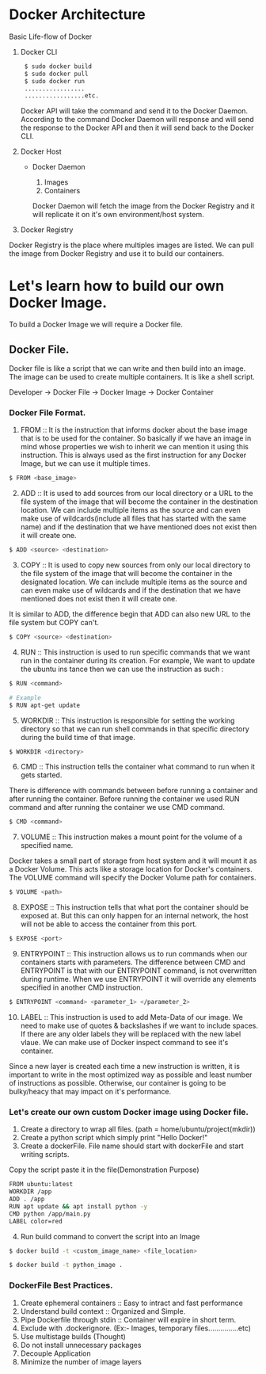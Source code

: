 # Docker Architecture

Basic Life-flow of Docker

1. Docker CLI

   ```bash
    $ sudo docker build
    $ sudo docker pull
    $ sudo docker run
    .................
    .................etc.
   ```

   Docker API will take the command and send it to the Docker Daemon. According to the command Docker Daemon will response and will send the response to the Docker API and then it will send back to the Docker CLI.

2. Docker Host

   - Docker Daemon

     1. Images
     2. Containers

     Docker Daemon will fetch the image from the Docker Registry and it will replicate it on it's own environment/host system.

3. Docker Registry

Docker Registry is the place where multiples images are listed. We can pull the image from Docker Registry and use it to build our containers.

# Let's learn how to build our own Docker Image.

To build a Docker Image we will require a Docker file.

## Docker File.

Docker file is like a script that we can write and then build into an image. The image can be used to create multiple containers. It is like a shell script.

Developer -> Docker File -> Docker Image -> Docker Container

### Docker File Format.

1. FROM :: It is the instruction that informs docker about the base image that is to be used for the container. So basically if we have an image in mind whose properties we wish to inherit we can mention it using this instruction. This is always used as the first instruction for any Docker Image, but we can use it multiple times.

```bash
$ FROM <base_image>
```

2. ADD :: It is used to add sources from our local directory or a URL to the file system of the image that will become the container in the destination location. We can include multiple items as the source and can even make use of wildcards(include all files that has started with the same name) and if the destination that we have mentioned does not exist then it will create one.

```bash
$ ADD <source> <destination>
```

3. COPY :: It is used to copy new sources from only our local directory to the file system of the image that will become the container in the designated location. We can include multiple items as the source and can even make use of wildcards and if the destination that we have mentioned does not exist then it will create one.

It is similar to ADD, the difference begin that ADD can also new URL to the file system but COPY can't.

```bash
$ COPY <source> <destination>
```

4. RUN :: This instruction is used to run specific commands that we want run in the container during its creation. For example, We want to update the ubuntu ins tance then we can use the instruction as such :

```bash
$ RUN <command>

# Example
$ RUN apt-get update
```

5. WORKDIR :: This instruction is responsible for setting the working directory so that we can run shell commands in that specific directory during the build time of that image.

```bash
$ WORKDIR <directory>
```

6. CMD :: This instruction tells the container what command to run when it gets started.

There is difference with commands between before running a container and after running the container. Before running the container we used RUN command and after running the container we use CMD command.

```bash
$ CMD <command>
```

7. VOLUME :: This instruction makes a mount point for the volume of a specified name.

Docker takes a small part of storage from host system and it will mount it as a Docker Volume. This acts like a storage location for Docker's containers. The VOLUME command will specify the Docker Volume path for containers.

```bash
$ VOLUME <path>
```

8. EXPOSE :: This instruction tells that what port the container should be exposed at. But this can only happen for an internal network, the host will not be able to access the container from this port.

```bash
$ EXPOSE <port>
```

9. ENTRYPOINT :: This instruction allows us to run commands when our containers starts with parameters. The difference between CMD and ENTRYPOINT is that with our ENTRYPOINT command, is not overwritten during runtime. When we use ENTRYPOINT it will override any elements specified in another CMD instruction.

```bash
$ ENTRYPOINT <command> <parameter_1> </parameter_2>
```

10. LABEL :: This instruction is used to add Meta-Data of our image. We need to make use of quotes & backslashes if we want to include spaces. If there are any older labels they will be replaced with the new label vlaue. We can make use of Docker inspect command to see it's container.

Since a new layer is created each time a new instruction is written, it is important to write in the most optimized way as possible and least number of instructions as possible. Otherwise, our container is going to be bulky/heacy that may impact on it's performance.

### Let's create our own custom Docker image using Docker file.

1. Create a directory to wrap all files. (path = home/ubuntu/project(mkdir))
2. Create a python script which simply print "Hello Docker!"
3. Create a dockerFile. File name should start with dockerFile and start writing scripts.

Copy the script paste it in the file(Demonstration Purpose)

```bash
FROM ubuntu:latest
WORKDIR /app
ADD . /app
RUN apt update && apt install python -y
CMD python /app/main.py
LABEL color=red
```

4. Run build command to convert the script into an Image

```bash
$ docker build -t <custom_image_name> <file_location>

$ docker build -t python_image .
```

### DockerFile Best Practices.

1. Create ephemeral containers :: Easy to intract and fast performance
2. Understand build context :: Organized and Simple.
3. Pipe Dockerfile through stdin :: Container will expire in short term.
4. Exclude with .dockerignore. (Ex:- Images, temporary files...............etc)
5. Use multistage builds (Thought)
6. Do not install unnecessary packages
7. Decouple Application
8. Minimize the number of image layers
